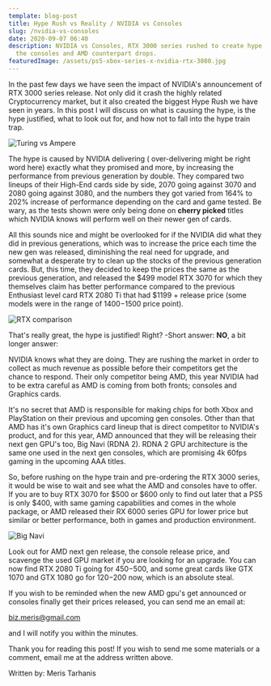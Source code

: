 ```yaml
---
template: blog-post
title: Hype Rush vs Reality / NVIDIA vs Consoles
slug: /nvidia-vs-consoles
date: 2020-09-07 06:40
description: NVIDIA vs Consoles, RTX 3000 series rushed to create hype before
  the consoles and AMD counterpart drops.
featuredImage: /assets/ps5-xbox-series-x-nvidia-rtx-3080.jpg
---
```

In the past few days we have seen the impact of NVIDIA's announcement of RTX 3000 series release. Not only did it crash the highly related Cryptocurrency market, but it also created the biggest Hype Rush we have seen in years. In this post I will discuss on what is causing the hype, is the hype justified, what to look out for, and how not to fall into the hype train trap.



![Turing vs Ampere](/assets/nvidia-geforce-rtx-30-series-graphics-cards_announcement_geforce-rtx-3090_rtx-3080_rtx-3070_6-1030x579.png "RTX 2000 vs RTX 3000 series")



The hype is caused by NVIDIA delivering ( over-delivering might be right word here) exactly what they promised and more, by increasing the performance from previous generation by double. They compared two lineups of their High-End cards side by side, 2070 going against 3070 and 2080 going against 3080, and the numbers they got varied from 164% to 202% increase of performance depending on the card and game tested. Be wary, as the tests shown were only being done on **cherry picked** titles which NVIDIA knows will perform well on their newer gen of cards.

 All this sounds nice and might be overlooked for if the NVIDIA did what they did in previous generations, which was to increase the price each time the new gen was released, diminishing the real need for upgrade, and somewhat a desperate try to clean up the stocks of the previous generation cards. But, this time, they decided to keep the prices the same as the previous generation, and released the $499 model RTX 3070 for which they themselves claim has better performance compared to the previous Enthusiast level card RTX 2080 Ti that had $1199 + release price (some models were in the range of $1400-$1500 price point).

![RTX comparison](/assets/rtx-3000-novos-graficos-comparativos-02.jpeg "RTX 3080 vs RTX 2080 vs GTX 1080 in RTX ON enviroment")

That's really great, the hype is justified! Right? -Short answer: **NO**, a bit longer answer:

NVIDIA knows what they are doing. They are rushing the market in order to collect as much revenue as possible before their competitors get the chance to respond. Their only competitor being AMD, this year NVIDIA had to be extra careful as AMD is coming from both fronts; consoles and Graphics cards.

It's no secret that AMD is responsible for making chips for both Xbox and PlayStation on their previous and upcoming gen consoles. Other than that AMD has it's own Graphics card lineup that is direct competitor to NVIDIA's product, and for this year, AMD announced that they will be releasing their next gen GPU's too, Big Navi (RDNA 2). RDNA 2 GPU architecture is the same one used in the next gen consoles, which are promising 4k 60fps gaming in the upcoming AAA titles. 

So, before rushing on the hype train and pre-ordering the RTX 3000 series, it would be wise to wait and see what the AMD and consoles have to offer. If you are to buy RTX 3070 for $500 or $600 only to find out later that a PS5 is only $400, with same gaming capabilities and comes in the whole package, or AMD released their RX 6000 series GPU for lower price but similar or better performance, both in games and production environment. 

![Big Navi](/assets/03nbpbudiaj2nesoggvugcc-1.fit_scale.size_1050x591.v1599241841.png "AMD next gen RDNA 2")

Look out for AMD next gen release, the console release price, and scavenge the used GPU market if you are looking for an upgrade. You can now find RTX 2080 Ti going for $450-$500, and some great cards like GTX 1070 and GTX 1080 go for $120-$200 now, which is an absolute steal.



If you wish to be reminded when the new AMD gpu's get announced or consoles finally get their prices released, you can send me an email at: 

biz.meris@gmail.com

and I will notify you within the minutes.



Thank you for reading this post! If you wish to send me some materials or a comment, email me at the address written above.

Written by: Meris Tarhanis